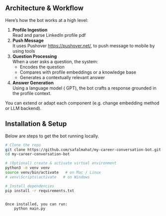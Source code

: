 ## Architecture & Workflow

Here’s how the bot works at a high level:

1. **Profile Ingestion**  
   Read and parse LinkedIn profile pdf 
2. **Push Message**  
    It uses Pushover https://pushover.net/, to push message to mobile by using tools
3. **Question Processing**  
   When a user asks a question, the system:  
   - Encodes the question  
   - Compares with profile embeddings or a knowledge base  
   - Generates a contextually relevant answer  
4. **Answer Generation**  
   Using a language model ( GPT), the bot crafts a response grounded in the profile context.  

You can extend or adapt each component (e.g. change embedding method or LLM backend).

## Installation & Setup

Below are steps to get the bot running locally.

```bash
# Clone the repo
git clone https://github.com/safalmahat/my-career-conversation-bot.git
cd my-career-conversation-bot

# (Optional) create & activate virtual environment
python3 -m venv venv
source venv/bin/activate   # on Mac / Linux
# venv\Scripts\activate   # on Windows

# Install dependencies
pip install -r requirements.txt


Once installed, you can run:
    python main.py